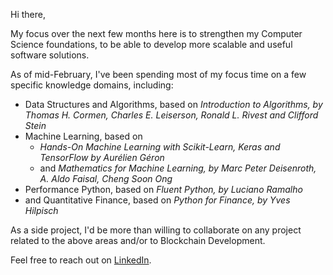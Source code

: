 Hi there,

My focus over the next few months here is to strengthen my Computer Science foundations, to be able to develop more scalable and useful software solutions.

As of mid-February, I've been spending most of my focus time on a few specific knowledge domains, including:
- Data Structures and Algorithms, based on <i>Introduction to Algorithms, by Thomas H. Cormen, Charles E. Leiserson, Ronald L. Rivest and Clifford Stein</i>
- Machine Learning, based on 
  - <i>Hands-On Machine Learning with Scikit-Learn, Keras and TensorFlow by Aurélien Géron</i> 
  - and <i>Mathematics for Machine Learning, by Marc Peter Deisenroth, A. Aldo Faisal, Cheng Soon Ong</i>
- Performance Python, based on <i>Fluent Python, by Luciano Ramalho</i>
- and Quantitative Finance, based on <i>Python for Finance, by Yves Hilpisch</i>

As a side project, I'd be more than willing to collaborate on any project related to the above areas and/or to Blockchain Development.

Feel free to reach out on <a href=https://www.linkedin.com/in/matheus-raposo7/>LinkedIn<a>.

<!---
mraposodea2016/mraposodea2016 is a ✨ special ✨ repository because its `README.md` (this file) appears on your GitHub profile.
You can click the Preview link to take a look at your changes.
--->
